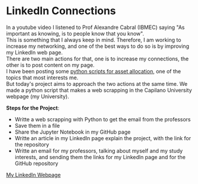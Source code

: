 # LinkedIn Connections

In a youtube video I listened to Prof Alexandre Cabral (IBMEC) saying "As important as knowing, is to people know that you know". </br>
This is something that I always keep in mind. Therefore, I am working to increase my networking, and one of the best ways to do so is by improving my LinkedIn web page. </br>
There are two main actions for that, one is to increase my connections, the other is to post content on my page. </br>
I have been posting some [python scripts for asset allocation](https://github.com/Gabrielmastrangelo/Quantitative-Finance-with-Python), one of the topics that most interests me. </br>
But today's project aims to approach the two actions at the same time. We made a python script that makes a web scrapping in the Capilano University webpage (my University). </br>

**Steps for the Project**:
- Writte a web scrapping with Python to get the email from the professors
- Save them in a file
- Share the Jupyter Notebook in my GitHub page
- Writte an article in my LinkedIn page explain the project, with the link for the repository
- Writte an email for my professors, talking about myself and my study interests, and sending them the links for my LinkedIn page and for the GitHub repository
 
[My LinkedIn Webpage](https://www.linkedin.com/in/gabriel-canuto/)
